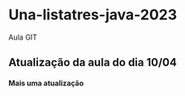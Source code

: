 # Una-listatres-java-2023
Aula GIT
## Atualização da aula do dia 10/04


  
#### Mais uma atualização
